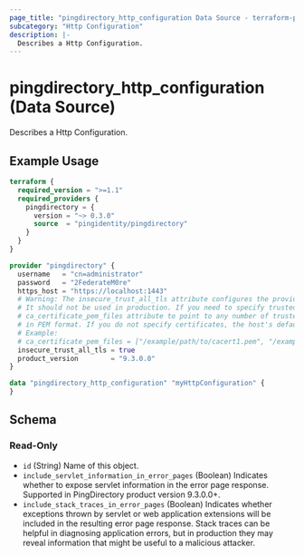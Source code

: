 ```yaml
---
page_title: "pingdirectory_http_configuration Data Source - terraform-provider-pingdirectory"
subcategory: "Http Configuration"
description: |-
  Describes a Http Configuration.
---
```


# pingdirectory_http_configuration (Data Source)

Describes a Http Configuration.

## Example Usage

```terraform
terraform {
  required_version = ">=1.1"
  required_providers {
    pingdirectory = {
      version = "~> 0.3.0"
      source  = "pingidentity/pingdirectory"
    }
  }
}

provider "pingdirectory" {
  username   = "cn=administrator"
  password   = "2FederateM0re"
  https_host = "https://localhost:1443"
  # Warning: The insecure_trust_all_tls attribute configures the provider to trust any certificate presented by the PingDirectory server.
  # It should not be used in production. If you need to specify trusted CA certificates, use the
  # ca_certificate_pem_files attribute to point to any number of trusted CA certificate files
  # in PEM format. If you do not specify certificates, the host's default root CA set will be used.
  # Example:
  # ca_certificate_pem_files = ["/example/path/to/cacert1.pem", "/example/path/to/cacert2.pem"]
  insecure_trust_all_tls = true
  product_version        = "9.3.0.0"
}

data "pingdirectory_http_configuration" "myHttpConfiguration" {
}
```

<!-- schema generated by tfplugindocs -->
## Schema

### Read-Only

- `id` (String) Name of this object.
- `include_servlet_information_in_error_pages` (Boolean) Indicates whether to expose servlet information in the error page response. Supported in PingDirectory product version 9.3.0.0+.
- `include_stack_traces_in_error_pages` (Boolean) Indicates whether exceptions thrown by servlet or web application extensions will be included in the resulting error page response. Stack traces can be helpful in diagnosing application errors, but in production they may reveal information that might be useful to a malicious attacker.

